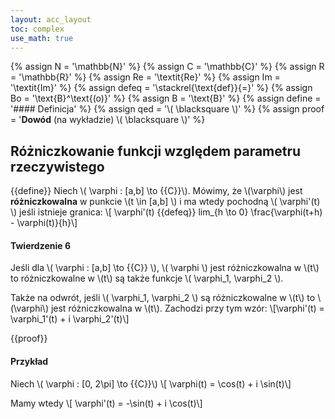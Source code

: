 ```yaml
---
layout: acc_layout
toc: complex
use_math: true
---
```

<!-- MathJax shortcuts -->
{% assign N = '\mathbb{N}' %}
{% assign C = '\mathbb{C}' %}
{% assign R = '\mathbb{R}' %}
{% assign Re = '\textit{Re}' %}
{% assign Im = '\textit{Im}' %}
{% assign defeq = '\stackrel{\text{def}}{=}' %}
{% assign Bo = '\text{B}^\text{(o)}' %}
{% assign B = '\text{B}' %}
{% assign define = '#### Definicja' %}
{% assign qed = '\\( \blacksquare \\)' %}
{% assign proof = '**Dowód** (na wykładzie) \\( \blacksquare \\)' %}

Różniczkowanie funkcji względem parametru rzeczywistego
---
{{define}}
Niech \\( \varphi : [a,b] \to {{C}}\\). Mówimy, że \\(\varphi\\) jest **różniczkowalna** w punkcie \\(t \in [a,b] \\) i ma wtedy pochodną \\( \varphi'(t) \\) jeśli istnieje granica:
\\[ \varphi'(t) {{defeq}} lim_{h \to 0} \frac{\varphi(t+h) - \varphi(t)}{h}\\]

#### Twierdzenie 6
Jeśli dla \\( \varphi : [a,b] \to {{C}} \\), \\( \varphi \\) jest różniczkowalna w \\(t\\) to różniczkowalne w \\(t\\) są także funkcje \\( \varphi_1, \varphi_2 \\).

Także na odwrót, jeśli \\( \varphi_1, \varphi_2 \\) są różniczkowalne w \\(t\\) to \\(\varphi\\) jest różniczkowalna w \\(t\\). Zachodzi przy tym wzór: 
\\[\varphi'(t) = \varphi_1'(t) + i \varphi_2'(t)\\]

{{proof}}

#### Przykład
Niech \\( \varphi : [0, 2\pi] \to {{C}}\\) 
\\[ \varphi(t) = \cos(t) + i \sin(t)\\]

Mamy wtedy
\\[ \varphi'(t) = -\sin(t) + i \cos(t)\\]